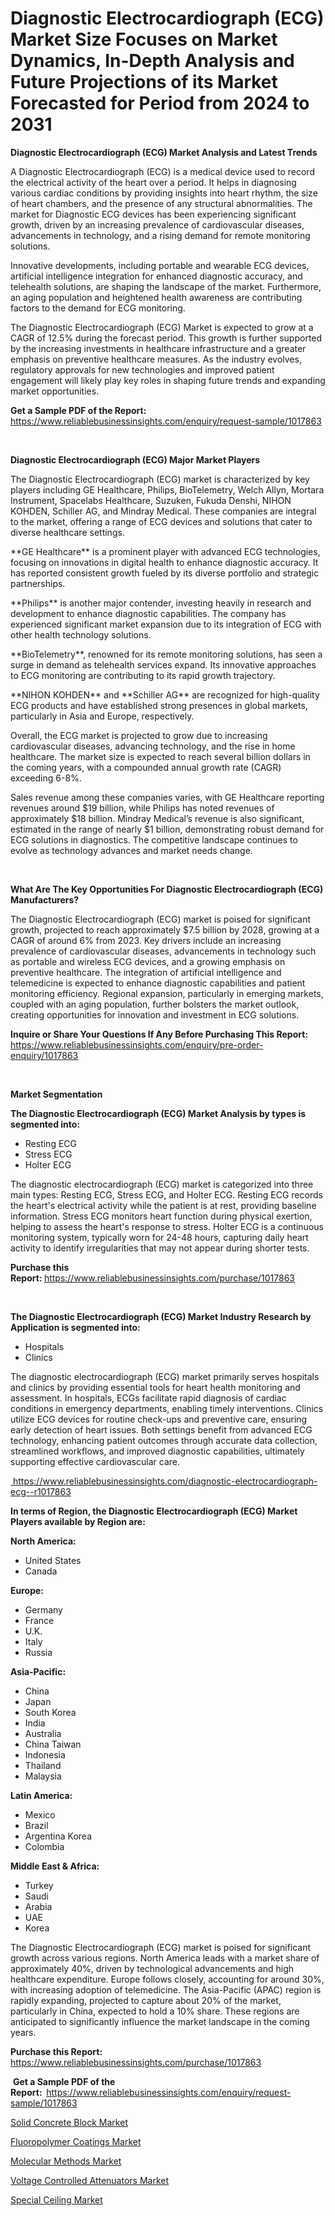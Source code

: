 <p><h1>Diagnostic Electrocardiograph (ECG) Market Size Focuses on Market Dynamics, In-Depth Analysis and Future Projections of its Market Forecasted for Period from 2024 to 2031</h1></p><p><strong>Diagnostic Electrocardiograph (ECG) Market Analysis and Latest Trends</strong></p>
<p><p>A Diagnostic Electrocardiograph (ECG) is a medical device used to record the electrical activity of the heart over a period. It helps in diagnosing various cardiac conditions by providing insights into heart rhythm, the size of heart chambers, and the presence of any structural abnormalities. The market for Diagnostic ECG devices has been experiencing significant growth, driven by an increasing prevalence of cardiovascular diseases, advancements in technology, and a rising demand for remote monitoring solutions.</p><p>Innovative developments, including portable and wearable ECG devices, artificial intelligence integration for enhanced diagnostic accuracy, and telehealth solutions, are shaping the landscape of the market. Furthermore, an aging population and heightened health awareness are contributing factors to the demand for ECG monitoring. </p><p>The Diagnostic Electrocardiograph (ECG) Market is expected to grow at a CAGR of 12.5% during the forecast period. This growth is further supported by the increasing investments in healthcare infrastructure and a greater emphasis on preventive healthcare measures. As the industry evolves, regulatory approvals for new technologies and improved patient engagement will likely play key roles in shaping future trends and expanding market opportunities.</p></p>
<p><strong>Get a Sample PDF of the Report:&nbsp;</strong> <a href="https://www.reliablebusinessinsights.com/enquiry/request-sample/1017863">https://www.reliablebusinessinsights.com/enquiry/request-sample/1017863</a></p>
<p>&nbsp;</p>
<p><strong>Diagnostic Electrocardiograph (ECG) Major Market Players</strong></p>
<p><p>The Diagnostic Electrocardiograph (ECG) market is characterized by key players including GE Healthcare, Philips, BioTelemetry, Welch Allyn, Mortara Instrument, Spacelabs Healthcare, Suzuken, Fukuda Denshi, NIHON KOHDEN, Schiller AG, and Mindray Medical. These companies are integral to the market, offering a range of ECG devices and solutions that cater to diverse healthcare settings.</p><p>**GE Healthcare** is a prominent player with advanced ECG technologies, focusing on innovations in digital health to enhance diagnostic accuracy. It has reported consistent growth fueled by its diverse portfolio and strategic partnerships.  </p><p>**Philips** is another major contender, investing heavily in research and development to enhance diagnostic capabilities. The company has experienced significant market expansion due to its integration of ECG with other health technology solutions.</p><p>**BioTelemetry**, renowned for its remote monitoring solutions, has seen a surge in demand as telehealth services expand. Its innovative approaches to ECG monitoring are contributing to its rapid growth trajectory.</p><p>**NIHON KOHDEN** and **Schiller AG** are recognized for high-quality ECG products and have established strong presences in global markets, particularly in Asia and Europe, respectively. </p><p>Overall, the ECG market is projected to grow due to increasing cardiovascular diseases, advancing technology, and the rise in home healthcare. The market size is expected to reach several billion dollars in the coming years, with a compounded annual growth rate (CAGR) exceeding 6-8%.</p><p>Sales revenue among these companies varies, with GE Healthcare reporting revenues around $19 billion, while Philips has noted revenues of approximately $18 billion. Mindray Medical’s revenue is also significant, estimated in the range of nearly $1 billion, demonstrating robust demand for ECG solutions in diagnostics. The competitive landscape continues to evolve as technology advances and market needs change.</p></p>
<p>&nbsp;</p>
<p><strong>What Are The Key Opportunities For Diagnostic Electrocardiograph (ECG) Manufacturers?</strong></p>
<p><p>The Diagnostic Electrocardiograph (ECG) market is poised for significant growth, projected to reach approximately $7.5 billion by 2028, growing at a CAGR of around 6% from 2023. Key drivers include an increasing prevalence of cardiovascular diseases, advancements in technology such as portable and wireless ECG devices, and a growing emphasis on preventive healthcare. The integration of artificial intelligence and telemedicine is expected to enhance diagnostic capabilities and patient monitoring efficiency. Regional expansion, particularly in emerging markets, coupled with an aging population, further bolsters the market outlook, creating opportunities for innovation and investment in ECG solutions.</p></p>
<p><strong>Inquire or Share Your Questions If Any Before Purchasing This Report:</strong> <a href="https://www.reliablebusinessinsights.com/enquiry/pre-order-enquiry/1017863">https://www.reliablebusinessinsights.com/enquiry/pre-order-enquiry/1017863</a></p>
<p>&nbsp;</p>
<p><strong>Market Segmentation</strong></p>
<p><strong>The Diagnostic Electrocardiograph (ECG) Market Analysis by types is segmented into:</strong></p>
<p><ul><li>Resting ECG</li><li>Stress ECG</li><li>Holter ECG</li></ul></p>
<p><p>The diagnostic electrocardiograph (ECG) market is categorized into three main types: Resting ECG, Stress ECG, and Holter ECG. Resting ECG records the heart's electrical activity while the patient is at rest, providing baseline information. Stress ECG monitors heart function during physical exertion, helping to assess the heart's response to stress. Holter ECG is a continuous monitoring system, typically worn for 24-48 hours, capturing daily heart activity to identify irregularities that may not appear during shorter tests.</p></p>
<p><strong>Purchase this Report:&nbsp;</strong><a href="https://www.reliablebusinessinsights.com/purchase/1017863">https://www.reliablebusinessinsights.com/purchase/1017863</a></p>
<p>&nbsp;</p>
<p><strong>The Diagnostic Electrocardiograph (ECG) Market Industry Research by Application is segmented into:</strong></p>
<p><ul><li>Hospitals</li><li>Clinics</li></ul></p>
<p><p>The diagnostic electrocardiograph (ECG) market primarily serves hospitals and clinics by providing essential tools for heart health monitoring and assessment. In hospitals, ECGs facilitate rapid diagnosis of cardiac conditions in emergency departments, enabling timely interventions. Clinics utilize ECG devices for routine check-ups and preventive care, ensuring early detection of heart issues. Both settings benefit from advanced ECG technology, enhancing patient outcomes through accurate data collection, streamlined workflows, and improved diagnostic capabilities, ultimately supporting effective cardiovascular care.</p></p>
<p><a href="https://www.reliablebusinessinsights.com/diagnostic-electrocardiograph-ecg--r1017863">&nbsp;https://www.reliablebusinessinsights.com/diagnostic-electrocardiograph-ecg--r1017863</a></p>
<p><strong>In terms of Region, the Diagnostic Electrocardiograph (ECG) Market Players available by Region are:</strong></p>
<p>
    <p> <strong> North America: </strong>
        <ul>
            <li>United States</li>
            <li>Canada</li>
        </ul>
        </p> 
    <p> <strong> Europe: </strong>
        <ul>
            <li>Germany</li>
            <li>France</li>
            <li>U.K.</li>
            <li>Italy</li>
            <li>Russia</li>
        </ul>
        </p> 
    <p> <strong> Asia-Pacific: </strong>
        <ul>
            <li>China</li>
            <li>Japan</li>
            <li>South Korea</li>
            <li>India</li>
            <li>Australia</li>
            <li>China Taiwan</li>
            <li>Indonesia</li>
            <li>Thailand</li>
            <li>Malaysia</li>
        </ul>
        </p> 
    <p> <strong> Latin America: </strong>
        <ul>
            <li>Mexico</li>
            <li>Brazil</li>
            <li>Argentina Korea</li>
            <li>Colombia</li>
        </ul>
        </p> 
    <p> <strong> Middle East & Africa: </strong>
        <ul>
            <li>Turkey</li>
            <li>Saudi</li>
            <li>Arabia</li>
            <li>UAE</li>
            <li>Korea</li>
        </ul>
    </p>
    </p>
<p><p>The Diagnostic Electrocardiograph (ECG) market is poised for significant growth across various regions. North America leads with a market share of approximately 40%, driven by technological advancements and high healthcare expenditure. Europe follows closely, accounting for around 30%, with increasing adoption of telemedicine. The Asia-Pacific (APAC) region is rapidly expanding, projected to capture about 20% of the market, particularly in China, expected to hold a 10% share. These regions are anticipated to significantly influence the market landscape in the coming years.</p></p>
<p><strong>Purchase this Report: </strong><a href="https://www.reliablebusinessinsights.com/purchase/1017863">https://www.reliablebusinessinsights.com/purchase/1017863</a></p>
<p>&nbsp;<strong>Get a Sample PDF of the Report:&nbsp;&nbsp;</strong><a href="https://www.reliablebusinessinsights.com/enquiry/request-sample/1017863">https://www.reliablebusinessinsights.com/enquiry/request-sample/1017863</a></p>
<p><strong></strong></p>
<p><p><a href="https://issuu.com/reportprime-2/docs/solid-concrete-block-market-size-20_3e95272b9cbc86">Solid Concrete Block Market</a></p><p><a href="https://github.com/RunaHaque64/Market-Research-Report-List-1/blob/main/fluoropolymer-coatings-market.md">Fluoropolymer Coatings Market</a></p><p><a href="https://www.linkedin.com/pulse/what-emerging-market-trends-molecular-methods-detailed-overview-5zaye?trackingId=s5ptN6ZaQyKBE8Z3ENoGjg%3D%3D">Molecular Methods Market</a></p><p><a href="https://medium.com/@sahanad234/the-voltage-controlled-attenuators-market-prioritizes-cost-control-and-efficiency-enhancement-3da1c95032be">Voltage Controlled Attenuators Market</a></p><p><a href="https://issuu.com/reportprime-2/docs/special-ceiling-market-size-2030.pp_721e4ff6ee8545">Special Ceiling Market</a></p></p>